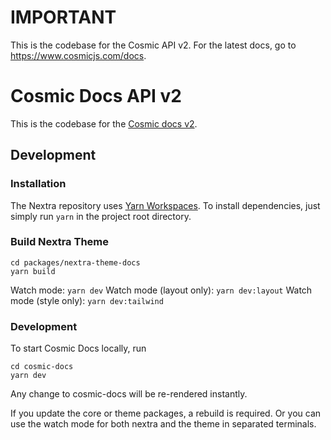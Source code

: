 # IMPORTANT
This is the codebase for the Cosmic API v2. For the latest docs, go to https://www.cosmicjs.com/docs.

# Cosmic Docs API v2

This is the codebase for the [Cosmic docs v2](https://docs-v2.cosmicjs.com/).

## Development

### Installation

The Nextra repository uses [Yarn Workspaces](https://classic.yarnpkg.com/en/docs/workspaces). To install dependencies, just simply run `yarn` in the project root directory.

### Build Nextra Theme

```
cd packages/nextra-theme-docs
yarn build
```

Watch mode: `yarn dev`
Watch mode (layout only): `yarn dev:layout`
Watch mode (style only): `yarn dev:tailwind`

### Development

To start Cosmic Docs locally, run

```
cd cosmic-docs
yarn dev
```

Any change to cosmic-docs will be re-rendered instantly.

If you update the core or theme packages, a rebuild is required. Or you can use the watch mode for both nextra and the theme in separated terminals.

